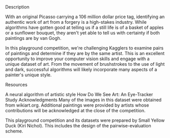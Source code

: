 <head>Description</head>

With an original Picasso carrying a 106 million dollar price tag, identifying an authentic work of art from a forgery is a high-stakes industry. While algorithms have gotten good at telling us if a still life is of a basket of apples or a sunflower bouquet, they aren't yet able to tell us with certainty if both paintings are by van Gogh.  

In this playground competition, we're challenging Kagglers to examine pairs of paintings and determine if they are by the same artist. This is an excellent opportunity to improve your computer vision skills and engage with a unique dataset of art. From the movement of brushstrokes to the use of light and dark, successful algorithms will likely incorporate many aspects of a painter's unique style. 

Resources

A neural algorithm of artistic style
How Do We See Art: An Eye-Tracker Study
Acknowledgments
Many of the images in this dataset were obtained from wikiart.org. Additional paintings were provided by artists whose contributions will be acknowledged at the close of the competition.

This playground competition and its datasets were prepared by Small Yellow Duck (Kiri Nichol). This includes the design of the pairwise-evaluation scheme.
